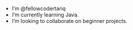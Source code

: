 - I’m @fellowcodertariq
- I’m currently learning Java.
- I’m looking to collaborate on beginner projects.

<!---
fellowcodertariq/fellowcodertariq is a ✨ special ✨ repository because its `README.md` (this file) appears on your GitHub profile.
You can click the Preview link to take a look at your changes.
--->
